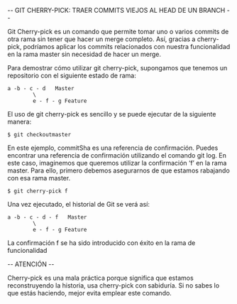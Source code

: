 -- GIT CHERRY-PICK: TRAER COMMITS VIEJOS AL HEAD DE UN BRANCH --

Git Cherry-pick es un comando que permite tomar uno o varios commits
de otra rama sin tener que hacer un merge completo. Así, gracias a
cherry-pick, podríamos aplicar los commits relacionados con nuestra
funcionalidad en la rama master sin necesidad de hacer un merge.

Para demostrar cómo utilizar git cherry-pick, supongamos que tenemos
un repositorio con el siguiente estado de rama:

    a -b - c - d   Master
            \
            e - f - g Feature

El uso de git cherry-pick es sencillo y se puede ejecutar de la siguiente manera:

    $ git checkoutmaster

En este ejemplo, commitSha es una referencia de confirmación. Puedes
encontrar una referencia de confirmación utilizando el comando git log.
En este caso, imaginemos que queremos utilizar la confirmación ‘f’ en
la rama master. Para ello, primero debemos asegurarnos de que estamos 
rabajando con esa rama master.

    $ git cherry-pick f

Una vez ejecutado, el historial de Git se verá así:

    a -b - c - d - f   Master
            \
            e - f - g Feature

La confirmación f se ha sido introducido con éxito en la rama de funcionalidad



-- ATENCIÓN --

Cherry-pick es una mala práctica porque significa que estamos reconstruyendo
la historia, usa cherry-pick con sabiduría. Si no sabes lo que estás haciendo,
mejor evita emplear este comando.